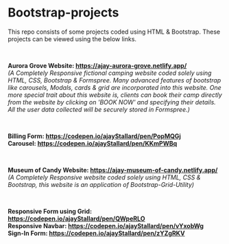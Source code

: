 # Bootstrap-projects
This repo consists of some projects coded using HTML &amp; Bootstrap. These projects can be viewed using the below links.  

&nbsp;  

**Aurora Grove Website: https://ajay-aurora-grove.netlify.app/**  
*(A Completely Responsive fictional camping website coded solely using HTML, CSS, Bootstrap & Formspree. Many advanced features of bootstrap like carousels, Modals, cards & grid are incorporated into this website. One more special trait about this website is, clients can book their camp directly from the website by clicking on 'BOOK NOW' and specifying their details. All the user data collected will be securely stored in Formspree.)*  
  
&nbsp;  

**Billing Form: https://codepen.io/ajayStallard/pen/PopMQGj**  
**Carousel: https://codepen.io/ajayStallard/pen/KKmPWBq**  
  
&nbsp;  

**Museum of Candy Website: https://ajay-museum-of-candy.netlify.app/**  
*(A Completely Responsive website coded solely using HTML, CSS & Bootstrap, this website is an application of Bootstrap-Grid-Utility)*  
  
&nbsp;  

**Responsive Form using Grid: https://codepen.io/ajayStallard/pen/QWpeRLO**  
**Responsive Navbar: https://codepen.io/ajayStallard/pen/vYxobWg**  
**Sign-In Form: https://codepen.io/ajayStallard/pen/zYZgRKV**  


